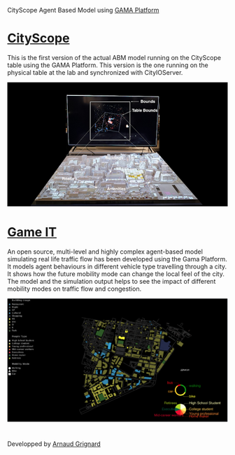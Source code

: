 CityScope Agent Based Model using [GAMA Platform](http://gama-platform.org/) 

# [CityScope](https://github.com/mitmedialab/CityScope_GAMA/wiki/CityScope)
This is the first version of the actual ABM model running on the
CityScope table using the GAMA Platform. This version is the one
running on the physical table at the lab and synchronized with CityIOServer.


![Volpe CityScope](docs/CityScope_Volpe_setting.png?raw=true "Physical Table ")

# [Game IT](https://github.com/mitmedialab/CityScope_GAMA/wiki/Game-IT)
An open source, multi-level and highly complex agent-based model simulating real life traffic flow has been developed using the Gama Platform. It models agent behaviours in different vehicle type travelling through a city. It shows how the future mobility mode can change the local feel of the city. The model and the simulation output helps to see the impact of different mobility modes on traffic flow and congestion. 

![Game IT](docs/Game_IT.png?raw=true "Physical Table ")

# 

Developped by [Arnaud Grignard](https://github.com/agrignard)



